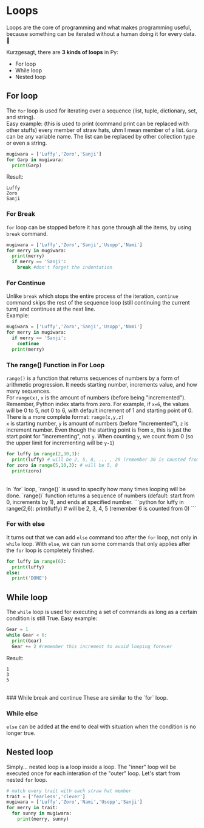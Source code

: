 # Loops
Loops are the core of programming and what makes programming useful, because something can be iterated without a human doing it for every data. 🥲

Kurzgesagt, there are **3 kinds of loops** in Py:
- For loop
- While loop
- Nested loop

## For loop
The `for` loop is used for iterating over a sequence (list, tuple, dictionary, set, and string).<br/>
Easy example: (this is used to print (command print can be replaced with other stuffs) every member of straw hats, uhm I mean member of a list. `Garp` can be any variable name. The list can be replaced by other collection type or even a string.
```python
mugiwara = ['Luffy','Zoro','Sanji']
for Garp in mugiwara:
  print(Garp)
```
Result:
```
Luffy
Zoro
Sanji
```
### For Break
`for` loop can be stopped before it has gone through all the items, by using `break` command.
```python
mugiwara = ['Luffy','Zoro','Sanji','Usopp','Nami']
for merry in mugiwara:
  print(merry)
  if merry == 'Sanji':
    break #don't forget the indentation
```
### For Continue
Unlike `break` which stops the entire process of the iteration, `continue` command skips the rest of the sequence loop (still continuing the current turn) and continues at the next line.<br/>
Example:
```python
mugiwara = ['Luffy','Zoro','Sanji','Usopp','Nami']
for merry in mugiwara:
  if merry == 'Sanji':
    continue
  print(merry)
```
### The range() Function in For Loop
`range()` is a function that returns sequences of numbers by a form of arithmetic progression. It needs starting number, increments value, and how many sequences.<br/>
For `range(x)`, `x` is the amount of numbers (before being "incremented"). Remember, Python index starts from zero. For example, if `x=6`, the values will be 0 to 5, not 0 to 6, with default increment of 1 and starting point of 0.<br/>
There is a more complete format: `range(x,y,z)`<br/>
`x` is starting number, `y` is amount of numbers (before "incremented"), `z` is increment number. Even though the starting point is from `x`, this is just the start point for "incrementing", not `y`. When counting `y`, we count from 0 (so the upper limit for incrementing will be `y-1`)
```python
for luffy in range(2,30,3):
  print(luffy) # will be 2, 5, 8, ... , 29 (remember 30 is counted from 0)
for zoro in range(5,10,3): # will be 5, 8
  print(zoro)
```
<br/>
In `for` loop, `range()` is used to specify how many times looping will be done. `range()` function returns a sequence of numbers (default: start from 0, increments by 1), and ends at specified number.
```python
for luffy in range(2,6):
  print(luffy) # will be 2, 3, 4, 5 (remember 6 is counted from 0)
```

### For with else
It turns out that we can add `else` command too after the `for` loop, not only in `while` loop. With `else`, we can run some commands that only applies after the `for` loop is completely finished.
```python
for luffy in range(6):
  print(luffy)
else:
  print('DONE')
```

## While loop
The `while` loop is used for executing a set of commands as long as a certain condition is still True.
Easy example:
```python
Gear = 1
while Gear < 6:
  print(Gear)
  Gear += 2 #remember this increment to avoid looping forever
```
Result:
```
1
3
5
```
<br/>
### While break and continue
These are similar to the `for` loop.

### While else
`else` can be added at the end to deal with situation when the condition is no longer true.  

## Nested loop
Simply... nested loop is a loop inside a loop. The "inner" loop will be executed once for each interation of the "outer" loop. Let's start from nested `for` loop.
```python
# match every trait with each straw hat member
trait = ['fearless','clever']
mugiwara = ['Luffy','Zoro','Nami','Usopp','Sanji']
for merry in trait:
  for sunny in mugiwara:
    print(merry, sunny)
```
